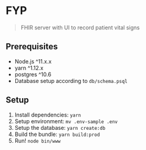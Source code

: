 # FYP
> FHIR server with UI to record patient vital signs

## Prerequisites
* Node.js ^11.x.x
* yarn ^1.12.x
* postgres ^10.6
* Database setup according to `db/schema.psql`

## Setup
1. Install dependencies: `yarn`
2. Setup environment: `mv .env-sample .env`
3. Setup the database: `yarn create:db`
4. Build the bundle: `yarn build:prod`
5. Run! `node bin/www`